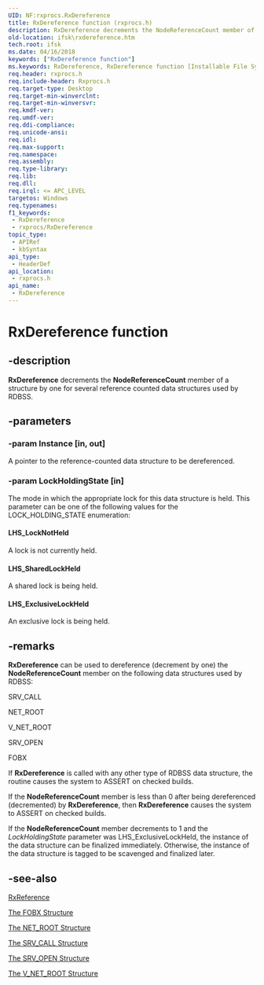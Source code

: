 ```yaml
---
UID: NF:rxprocs.RxDereference
title: RxDereference function (rxprocs.h)
description: RxDereference decrements the NodeReferenceCount member of a structure by one for several reference counted data structures used by RDBSS.
old-location: ifsk\rxdereference.htm
tech.root: ifsk
ms.date: 04/16/2018
keywords: ["RxDereference function"]
ms.keywords: RxDereference, RxDereference function [Installable File System Drivers], ifsk.rxdereference, rxprocs/RxDereference, rxref_90cd9c96-1fcf-4214-b14f-5065c1e52260.xml
req.header: rxprocs.h
req.include-header: Rxprocs.h
req.target-type: Desktop
req.target-min-winverclnt: 
req.target-min-winversvr: 
req.kmdf-ver: 
req.umdf-ver: 
req.ddi-compliance: 
req.unicode-ansi: 
req.idl: 
req.max-support: 
req.namespace: 
req.assembly: 
req.type-library: 
req.lib: 
req.dll: 
req.irql: <= APC_LEVEL
targetos: Windows
req.typenames: 
f1_keywords:
 - RxDereference
 - rxprocs/RxDereference
topic_type:
 - APIRef
 - kbSyntax
api_type:
 - HeaderDef
api_location:
 - rxprocs.h
api_name:
 - RxDereference
---
```


# RxDereference function


## -description

<b>RxDereference</b> decrements the <b>NodeReferenceCount</b> member of a structure by one for several reference counted data structures used by RDBSS.

## -parameters

### -param Instance [in, out]


A pointer to the reference-counted data structure to be dereferenced.

### -param LockHoldingState [in]


The mode in which the appropriate lock for this data structure is held. This parameter can be one of the following values for the LOCK_HOLDING_STATE enumeration:





#### LHS_LockNotHeld

A lock is not currently held.



#### LHS_SharedLockHeld

A shared lock is being held.



#### LHS_ExclusiveLockHeld

An exclusive lock is being held.

## -remarks

<b>RxDereference</b> can be used to dereference (decrement by one) the <b>NodeReferenceCount</b> member on the following data structures used by RDBSS:

SRV_CALL

NET_ROOT

V_NET_ROOT

SRV_OPEN

FOBX

If <b>RxDereference</b> is called with any other type of RDBSS data structure, the routine causes the system to ASSERT on checked builds.

If the <b>NodeReferenceCount</b> member is less than 0 after being dereferenced (decremented) by <b>RxDereference</b>, then <b>RxDereference</b> causes the system to ASSERT on checked builds. 

If the <b>NodeReferenceCount</b> member decrements to 1 and the <i>LockHoldingState</i> parameter was LHS_ExclusiveLockHeld, the instance of the data structure can be finalized immediately. Otherwise, the instance of the data structure is tagged to be scavenged and finalized later.

## -see-also

<a href="/windows-hardware/drivers/ddi/rxprocs/nf-rxprocs-rxreference">RxReference</a>



<a href="/windows-hardware/drivers/ifs/the-fobx-structure">The FOBX Structure</a>



<a href="/windows-hardware/drivers/ifs/the-net-root-structure">The NET_ROOT Structure</a>



<a href="/windows-hardware/drivers/ifs/the-srv-call-structure">The SRV_CALL Structure</a>



<a href="/windows-hardware/drivers/ifs/the-srv-open-structure">The SRV_OPEN Structure</a>



<a href="/windows-hardware/drivers/ifs/the-v-net-root-structure">The V_NET_ROOT Structure</a>
